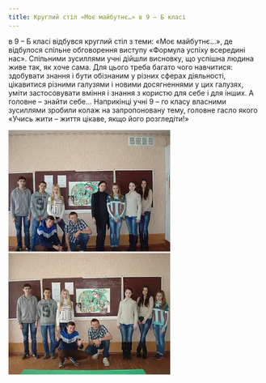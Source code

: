 ```yaml
---
title: Круглий стіл «Моє майбутнє…» в 9 – Б класі
---
```


в 9 – Б класі відбувся круглий стіл з теми: «Моє майбутнє…», де відбулося спільне обговорення виступу «Формула успіху всередині нас». Спільними зусиллями учні дійшли висновку, що успішна людина живе так, як хоче сама. Для цього треба багато чого навчитися: здобувати знання і бути обізнаним у різних сферах діяльності, цікавитися різними галузями і новими досягненнями у цих галузях, уміти застосовувати вміння і знання з користю для себе і для інших. А головне – знайти себе… Наприкінці учні 9 – го класу власними зусиллями зробили колаж на запропоновану тему, головне гасло якого «Учись жити – життя цікаве, якщо його розгледіти!»

![](1.webp)
![](2.webp)
